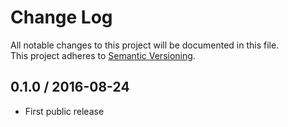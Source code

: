 # Change Log
All notable changes to this project will be documented in this file.  
This project adheres to [Semantic Versioning](http://semver.org/).

## 0.1.0 / 2016-08-24

  - First public release
